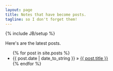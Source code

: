 ```yaml
---
layout: page
title: Notes that have become posts.
tagline: so I don't forget them!
---
```

{% include JB/setup %}

Here's are the latest posts.

<ul class="posts">
  {% for post in site.posts %}
    <li><span>{{ post.date | date_to_string }}</span> &raquo; <a href="{{ BASE_PATH }}{{ post.url }}">{{ post.title }}</a></li>
  {% endfor %}
</ul>